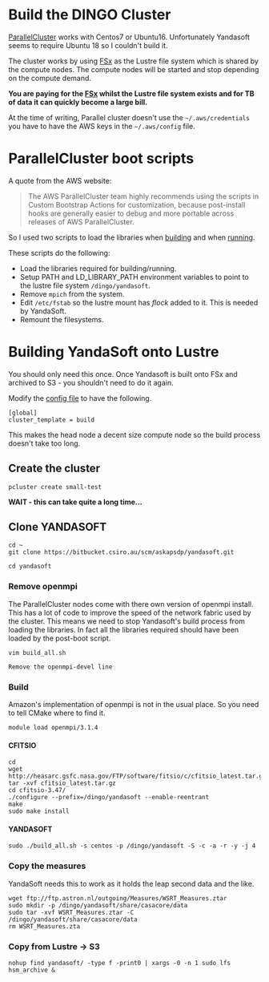 # Build the DINGO Cluster

[ParallelCluster](https://docs.aws.amazon.com/parallelcluster/) works with Centos7 or Ubuntu16.
Unfortunately Yandasoft seems to require Ubuntu 18 so I couldn't build it.

The cluster works by using [FSx](https://aws.amazon.com/fsx/lustre/getting-started/) as the Lustre file system which is shared by the compute nodes.
The compute nodes will be started and stop depending on the compute demand.

**You are paying for the [FSx](https://aws.amazon.com/fsx/lustre/pricing/) whilst the Lustre file system exists and for TB of data it can quickly become a large bill.**

At the time of writing, Parallel cluster doesn't use the ```~/.aws/credentials``` you have to have the AWS keys in the ```~/.aws/config``` file. 


# ParallelCluster boot scripts

A quote from the AWS website: 

> The AWS ParallelCluster team highly recommends using the scripts in Custom Bootstrap Actions for customization, because post-install hooks are generally easier to debug and more portable across releases of AWS ParallelCluster.

So I used two scripts to load the libraries when [building](s3_post_install_build.sh) and when [running](s3_post_install_run.sh).

These scripts do the following:
* Load the libraries required for building/running.
* Setup PATH and LD_LIBRARY_PATH environment variables to point to the lustre file system ```/dingo/yandasoft```.
* Remove ```mpich``` from the system.
* Edit ```/etc/fstab``` so the lustre mount has _flock_ added to it. This is needed by YandaSoft.
* Remount the filesystems. 

# Building YandaSoft onto Lustre 

You should only need this once. 
Once Yandasoft is built onto FSx and archived to S3 - you shouldn't need to do it again.

Modify the [config file](min-config.ini) to have the following.

```
[global]
cluster_template = build
```

This makes the head node a decent size compute node so the build process doesn't take too long.

## Create the cluster
```
pcluster create small-test
```

**WAIT - this can take quite a long time...**

## Clone YANDASOFT

```
cd ~
git clone https://bitbucket.csiro.au/scm/askapsdp/yandasoft.git

cd yandasoft 
```

### Remove openmpi 

The ParallelCluster nodes come with there own version of openmpi install.
This has a lot of code to improve the speed of the network fabric used by the cluster.
This means we need to stop Yandasoft's build process from loading the libraries.
In fact all the libraries required should have been loaded by the post-boot script.

```
vim build_all.sh

Remove the openmpi-devel line
```

### Build

Amazon's implementation of openmpi is not in the usual place. 
So you need to tell CMake where to find it.

```
module load openmpi/3.1.4
```

#### CFITSIO
```
cd
wget http://heasarc.gsfc.nasa.gov/FTP/software/fitsio/c/cfitsio_latest.tar.gz
tar -xvf cfitsio_latest.tar.gz
cd cfitsio-3.47/
./configure --prefix=/dingo/yandasoft --enable-reentrant
make
sudo make install
``` 

#### YANDASOFT 
```
sudo ./build_all.sh -s centos -p /dingo/yandasoft -S -c -a -r -y -j 4
```

### Copy the measures 

YandaSoft needs this to work as it holds the leap second data and the like.

```
wget ftp://ftp.astron.nl/outgoing/Measures/WSRT_Measures.ztar
sudo mkdir -p /dingo/yandasoft/share/casacore/data
sudo tar -xvf WSRT_Measures.ztar -C /dingo/yandasoft/share/casacore/data
rm WSRT_Measures.zta
```

### Copy from Lustre -> S3

```
nohup find yandasoft/ -type f -print0 | xargs -0 -n 1 sudo lfs hsm_archive &
```
